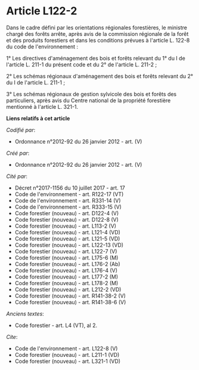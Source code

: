 # Article L122-2

Dans le cadre défini par les orientations régionales forestières, le ministre chargé des forêts arrête, après avis de la
commission régionale de la forêt et des produits forestiers et dans les conditions prévues à l'article L. 122-8 du code de
l'environnement : 

1° Les directives d'aménagement des bois et forêts relevant du 1° du I de l'article L. 211-1 du présent code et du 2° de
l'article L. 211-2 ; 

2° Les schémas régionaux d'aménagement des bois et forêts relevant du 2° du I de l'article L. 211-1 ; 

3° Les schémas régionaux de gestion sylvicole des bois et forêts des particuliers, après avis du Centre national de la
propriété forestière mentionné à l'article L. 321-1.

**Liens relatifs à cet article**

_Codifié par_:

  - Ordonnance n°2012-92 du 26 janvier 2012 - art. (V)

_Créé par_:

  - Ordonnance n°2012-92 du 26 janvier 2012 - art. (V)

_Cité par_:

  - Décret n°2017-1156 du 10 juillet 2017 - art. 17
  - Code de l'environnement - art. R122-17 (VT)
  - Code de l'environnement - art. R331-14 (V)
  - Code de l'environnement - art. R333-15 (V)
  - Code forestier (nouveau) - art. D122-4 (V)
  - Code forestier (nouveau) - art. D122-8 (V)
  - Code forestier (nouveau) - art. L113-2 (V)
  - Code forestier (nouveau) - art. L121-4 (VD)
  - Code forestier (nouveau) - art. L121-5 (VD)
  - Code forestier (nouveau) - art. L122-13 (VD)
  - Code forestier (nouveau) - art. L122-7 (V)
  - Code forestier (nouveau) - art. L175-6 (M)
  - Code forestier (nouveau) - art. L176-2 (Ab)
  - Code forestier (nouveau) - art. L176-4 (V)
  - Code forestier (nouveau) - art. L177-2 (M)
  - Code forestier (nouveau) - art. L178-2 (M)
  - Code forestier (nouveau) - art. L212-2 (VD)
  - Code forestier (nouveau) - art. R141-38-2 (V)
  - Code forestier (nouveau) - art. R141-38-6 (V)

_Anciens textes_:

  - Code forestier - art. L4 (VT), al 2.

_Cite_:

  - Code de l'environnement - art. L122-8 (V)
  - Code forestier (nouveau) - art. L211-1 (VD)
  - Code forestier (nouveau) - art. L321-1 (VD)
